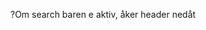 <!-- ToDO: Header problem-->

<!-- !Linkarna är för långt ned/bilden är för stor -->

<!-- !Söknappen o closeknappen dyker fram försnabbt -->

<!-- !Sökknappen o search baren e inte samma nivå -->

?Om search baren e aktiv, åker header nedåt
